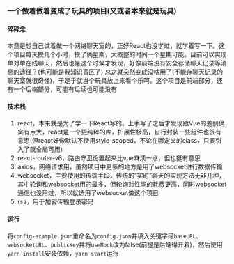 ### 一个做着做着变成了玩具的项目(又或者本来就是玩具)

#### 碎碎念

本意是想自己试着做一个网络聊天室的，正好React也没学过，就学着写一下。这个项目每天摸几个小时，摸了俩星期，大概整的时间一个星期可能。目前可以实现单对单在线聊天，然后也是这个时候才发现，好像前端没有安全存储聊天记录等消息的途径？(也可能是我知识盲区了) 总之就突然变成没啥用了(不能存聊天记录的聊天室就很奇怪)，于是乎就当个玩具放上来看个乐呵。这个项目是前端部分，还有一个后端部分，可能有后续也可能没有

#### 技术栈

1. react，本来就是为了学一下React写的，上手写了之后才发现跟Vue的差别确实有点大，react是一个更纯粹的库，扩展性极高，自行封装一些组件也很有意思(但react好像默认不使用style-scoped，不论在哪定义的class，只要引入了就全局可用)
2. react-router-v6，路由守卫设置起来比vue麻烦一点，但也挺有意思
3. axios，网络请求用，虽然项目中更多的地方是用了websocket进行数据传输
4. websocket，主要使用的传输手段，传统的“实时”聊天的实现方法无非几种，其中轮询和websocket用的最多，但轮询对性能的耗费更高，同时websocket通信也没用过，所以就选用了websocket做这个项目
5. rsa，用于加密传输登录密码

#### 运行

将`config-example.json`重命名为`config.json`并填入关键字段`baseURL`、`websocketURL`、`publicKey`并将`useMock`改为false(前提是后端得开着)，然后使用`yarn install`安装依赖，`yarn start`运行
